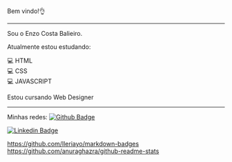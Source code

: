 Bem vindo!👌
<hr>
Sou o Enzo Costa Balieiro.

Atualmente estou estudando:

💻 HTML <br>
💻 CSS <br>
💻 JAVASCRIPT <br>

Estou cursando Web Designer

<hr>

Minhas redes: 
[![Github Badge](https://img.shields.io/badge/-Github-000?style=flat-square&logo=Github&logoColor=white&link=https://github.com/EnzoBalieiro)](https://github.com/EnzoBalieiro)

 [![Linkedin Badge](https://img.shields.io/badge/-LinkedIn-blue?style=flat-square&logo=Linkedin&logoColor=white&link=https://www.linkedin.com/in/EnzoBalieiro/)](https://www.linkedin.com/in/EnzoBalieiro/)


https://github.com/Ileriayo/markdown-badges
https://github.com/anuraghazra/github-readme-stats
